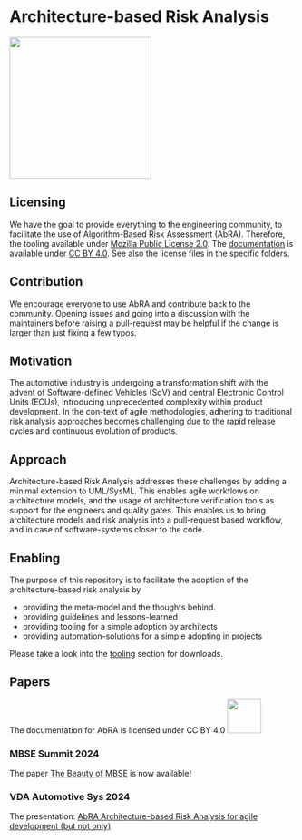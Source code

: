 # Architecture-based Risk Analysis

<img src="images/KeyVisual.jpg" width="250" />

## Licensing
We have the goal to provide everything to the engineering community, to facilitate the use of Algorithm-Based Risk Assessment (AbRA).
Therefore, the tooling available under [Mozilla Public License 2.0](LICENSE).
The [documentation](docs) is available under [CC BY 4.0](docs/LICENSE).
See also the license files in the specific folders.

## Contribution
We encourage everyone to use AbRA and contribute back to the community.
Opening issues and going into a discussion with the maintainers before raising a pull-request may be helpful if the change is larger than just fixing a few typos.

## Motivation
The automotive industry is undergoing a transformation shift with the advent of Software-defined Vehicles (SdV) and central Electronic Control Units (ECUs), introducing unprecedented complexity within product development. In the con-text of agile methodologies, adhering to traditional risk analysis approaches becomes challenging due to the rapid release cycles and continuous evolution of products.

## Approach
Architecture-based Risk Analysis addresses these challenges by adding a minimal extension to UML/SysML. This enables agile workflows on architecture models, and the usage of architecture verification tools as support for the engineers and quality gates.
This enables us to bring architecture models and risk analysis into a pull-request based workflow, and in case of software-systems closer to the code.

## Enabling
The purpose of this repository is to facilitate the adoption of the architecture-based risk analysis by

- providing the meta-model and the thoughts behind.
- providing guidelines and lessons-learned
- providing tooling for a simple adoption by architects
- providing automation-solutions for a simple adopting in projects

Please take a look into the [tooling](tooling/README.md) section for downloads.

## Papers

The documentation for AbRA is licensed under CC BY 4.0  <img src="https://mirrors.creativecommons.org/presskit/buttons/88x31/png/by.png"  width="60px" />

### MBSE Summit 2024
The paper [The Beauty of MBSE](docs/papers/The_Beauty_of_MBSE.pdf) is now available!

### VDA Automotive Sys 2024
The presentation: [AbRA Architecture-based Risk Analysis for agile development (but not only)](docs/papers/AbRA_VDA-AutomotiveSYS.pdf)

